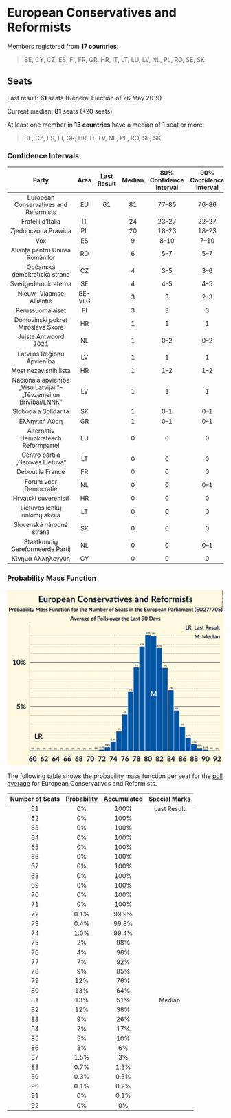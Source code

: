 # European Conservatives and Reformists

Members registered from **17 countries**:

> BE, CY, CZ, ES, FI, FR, GR, HR, IT, LT, LU, LV, NL, PL, RO, SE, SK

## Seats

Last result: **61** seats (General Election of 26 May 2019)

Current median: **81** seats (+20 seats)

At least one member in **13 countries** have a median of 1 seat or more:

> BE, CZ, ES, FI, GR, HR, IT, LV, NL, PL, RO, SE, SK

### Confidence Intervals

| Party | Area | Last Result | Median | 80% Confidence Interval | 90% Confidence Interval | 95% Confidence Interval | 99% Confidence Interval |
|:-----:|:----:|:-----------:|:------:|:-----------------------:|:-----------------------:|:-----------------------:|:-----------------------:|
| European Conservatives and Reformists | EU | 61 | 81 | 77–85 | 76–86 | 75–87 | 73–89 |
| Fratelli d’Italia | IT | | 24 | 23–27 | 22–27 | 22–28 | 21–29 |
| Zjednoczona Prawica | PL | | 20 | 18–23 | 18–23 | 18–24 | 17–24 |
| Vox | ES | | 9 | 8–10 | 7–10 | 7–10 | 6–11 |
| Alianța pentru Unirea Românilor | RO | | 6 | 5–7 | 5–7 | 5–7 | 5–8 |
| Občanská demokratická strana | CZ | | 4 | 3–5 | 3–6 | 3–6 | 3–6 |
| Sverigedemokraterna | SE | | 4 | 4–5 | 4–5 | 3–5 | 3–5 |
| Nieuw-Vlaamse Alliantie | BE-VLG | | 3 | 3 | 2–3 | 2–3 | 2–3 |
| Perussuomalaiset | FI | | 3 | 3 | 3 | 3 | 3 |
| Domovinski pokret Miroslava Škore | HR | | 1 | 1 | 1 | 1 | 1 |
| Juiste Antwoord 2021 | NL | | 1 | 0–2 | 0–2 | 0–2 | 0–2 |
| Latvijas Reģionu Apvienība | LV | | 1 | 1 | 1 | 1 | 1 |
| Most nezavisnih lista | HR | | 1 | 1–2 | 1–2 | 1–2 | 1–2 |
| Nacionālā apvienība „Visu Latvijai!”–„Tēvzemei un Brīvībai/LNNK” | LV | | 1 | 1 | 1 | 1 | 1 |
| Sloboda a Solidarita | SK | | 1 | 0–1 | 0–1 | 0–1 | 0–2 |
| Ελληνική Λύση | GR | | 1 | 0–1 | 0–1 | 0–1 | 0–1 |
| Alternativ Demokratesch Reformpartei | LU | | 0 | 0 | 0 | 0 | 0 |
| Centro partija „Gerovės Lietuva“ | LT | | 0 | 0 | 0 | 0 | 0 |
| Debout la France | FR | | 0 | 0 | 0 | 0 | 0 |
| Forum voor Democratie | NL | | 0 | 0 | 0–1 | 0–1 | 0–1 |
| Hrvatski suverenisti | HR | | 0 | 0 | 0 | 0 | 0 |
| Lietuvos lenkų rinkimų akcija | LT | | 0 | 0 | 0 | 0 | 0 |
| Slovenská národná strana | SK | | 0 | 0 | 0 | 0–1 | 0–1 |
| Staatkundig Gereformeerde Partij | NL | | 0 | 0 | 0–1 | 0–1 | 0–1 |
| Κίνημα Αλληλεγγύη | CY | | 0 | 0 | 0 | 0 | 0 |

### Probability Mass Function

![Graph with seats probability mass function not yet produced](average-2023-05-31-seats-pmf-europeanconservativesandreformists.png "Seats Probability Mass Function")

The following table shows the probability mass function per seat for the [poll average](average-2023-05-31.html) for European Conservatives and Reformists.

| Number of Seats | Probability | Accumulated | Special Marks |
|:---------------:|:-----------:|:-----------:|:-------------:|
| 61 | 0% | 100% | Last Result |
| 62 | 0% | 100% |  |
| 63 | 0% | 100% |  |
| 64 | 0% | 100% |  |
| 65 | 0% | 100% |  |
| 66 | 0% | 100% |  |
| 67 | 0% | 100% |  |
| 68 | 0% | 100% |  |
| 69 | 0% | 100% |  |
| 70 | 0% | 100% |  |
| 71 | 0% | 100% |  |
| 72 | 0.1% | 99.9% |  |
| 73 | 0.4% | 99.8% |  |
| 74 | 1.0% | 99.4% |  |
| 75 | 2% | 98% |  |
| 76 | 4% | 96% |  |
| 77 | 7% | 92% |  |
| 78 | 9% | 85% |  |
| 79 | 12% | 76% |  |
| 80 | 13% | 64% |  |
| 81 | 13% | 51% | Median |
| 82 | 12% | 38% |  |
| 83 | 9% | 26% |  |
| 84 | 7% | 17% |  |
| 85 | 5% | 10% |  |
| 86 | 3% | 6% |  |
| 87 | 1.5% | 3% |  |
| 88 | 0.7% | 1.3% |  |
| 89 | 0.3% | 0.5% |  |
| 90 | 0.1% | 0.2% |  |
| 91 | 0% | 0.1% |  |
| 92 | 0% | 0% |  |


